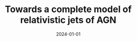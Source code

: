 ---
title: "Towards a complete model of relativistic jets of AGN"
collection: seminars
type: "Seminar"
permalink: /seminars/2024-01-01-seminar-6
venue: "Laboratoire Univers et Théories, Observatoire de Paris"
date: 2024-01-01
location: "Meudon, France"
latitude: 48.812309
longitude: 2.238150
talk_slug: 'sem_6'
---